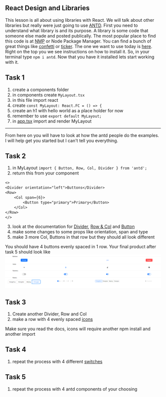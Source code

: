 ## React Design and Libraries

This lesson is all about using libraries with React. We will talk about other libraries but really were just going to use [ANTD](https://ant.design/). First you need to understand what library is and its purpose. A library is some code that someone else made and posted publically. The most popular place to find this code is at [NMP](https://www.npmjs.com/) or Node Package Manager. You can find a bunch of great things like [confetti](https://www.npmjs.com/package/rn-confetti-cannon) or [ticker](https://www.npmjs.com/package/infobae-react-ticker). The one we want to use today is [here](https://www.npmjs.com/package/antd). Right on the top you we see instructions on how to install it. So, in your terminal type `npm i antd`. Now that you have it installed lets start working with it.

## Task 1
1. create a components folder
2. in components create `MyLayout.tsx`
3. in this file import react
4. create `const MyLayout: React.FC = () => {`
5. create an h1 with hello world as a place holder for now
6. remember to use `export default MyLayout;`
4.  in [app.tsx](./src/App.tsx) import and render MyLayout


<hr>

From here on you will have to look at how the antd people do the examples. I will help get you started but I can't tell you everything.
## Task 2
1. in MyLayout `import { Button, Row, Col, Divider } from 'antd';`
2. return this from your component
```Tsx
<>
<Divider orientation="left">Buttons</Divider>
<Row>
    <Col span={6}>
        <Button type="primary">Primary</Button>
    </Col>
</Row>
</>
```
3. look at the documentation for [Divider](https://ant.design/components/divider), [Row & Col](https://ant.design/components/grid) and [Button](https://ant.design/components/button)
4. make some changes to some props like orientation, span and type
5. make 3 more Col, Buttons in that row but they should all look different

You should have 4 buttons evenly spaced in 1 row. Your final product after task 5 should look like ![image](./src/antd.png)

## Task 3
1. Create another Divider, Row and Col
2. make a row with 4 evenly spaced [icons](https://ant.design/components/icon)

Make sure you read the docs, icons will require another npm install and another import

## Task 4
1. repeat the process with 4 different [switches](https://ant.design/components/switch)

## Task 5
1. repeat the process with 4 antd components of your choosing
